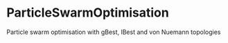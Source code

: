 # ParticleSwarmOptimisation
Particle swarm optimisation with gBest, lBest and von Nuemann topologies
